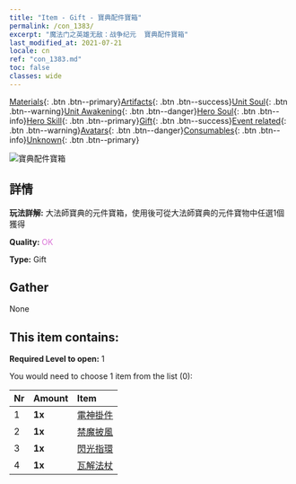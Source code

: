 ```yaml
---
title: "Item - Gift - 寶典配件寶箱"
permalink: /con_1383/
excerpt: "魔法门之英雄无敌：战争纪元  寶典配件寶箱"
last_modified_at: 2021-07-21
locale: cn
ref: "con_1383.md"
toc: false
classes: wide
---
```

 [Materials](/ItemsCN/){: .btn .btn--primary}[Artifacts](/ItemsCN/Artifacts/){: .btn .btn--success}[Unit Soul](/ItemsCN/UnitSoul/){: .btn .btn--warning}[Unit Awakening](/ItemsCN/UnitAwakening/){: .btn .btn--danger}[Hero Soul](/ItemsCN/HeroSoul/){: .btn .btn--info}[Hero Skill](/ItemsCN/HeroSkill/){: .btn .btn--primary}[Gift](/ItemsCN/Gift/){: .btn .btn--success}[Event related](/ItemsCN/Events/){: .btn .btn--warning}[Avatars](/ItemsCN/Avatars/){: .btn .btn--danger}[Consumables](/ItemsCN/Consumables/){: .btn .btn--info}[Unknown](/ItemsCN/Unknown/){: .btn .btn--primary}

 ![寶典配件寶箱](/images/t/i_906060.png)

## 詳情
 **玩法詳解:** 大法師寶典的元件寶箱，使用後可從大法師寶典的元件寶物中任選1個獲得

 **Quality:** <span style="color: #DA70D6">OK</span>

 **Type:** Gift

## Gather

  None

## This item contains:

 **Required Level to open:** 1

 You would need to choose 1 item from the list (0):

  | Nr | Amount |     Item    |
  |:---|:-------|:------------|
  | 1 |  **1x** | [電神掛件](/cn/Items/art_136/) |  | 
  | 2 |  **1x** | [禁魔披風](/cn/Items/art_137/) |  | 
  | 3 |  **1x** | [閃光指環](/cn/Items/art_138/) |  | 
  | 4 |  **1x** | [瓦解法杖](/cn/Items/art_139/) |  | 
